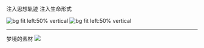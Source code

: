 



注入思想轨迹
注入生命形式

![bg fit left:50% vertical](https://i.imgur.com/S955lwX.webp)
![bg fit left:50% vertical](https://i.imgur.com/qcmIUIR.webp)


---
梦境的素材
![](https://i.imgur.com/lqYLYgA.webp)
